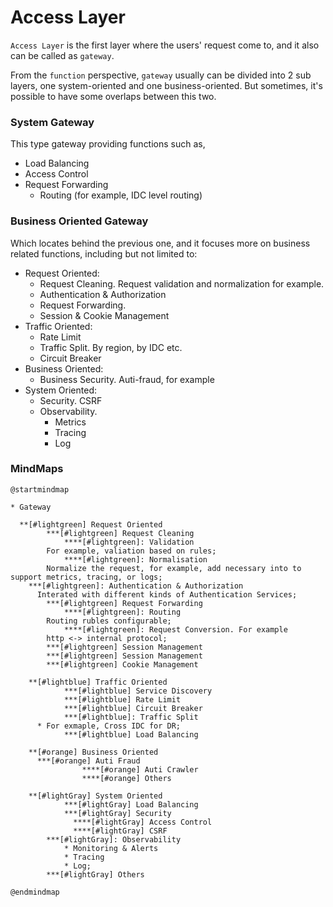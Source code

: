 # Access Layer

`Access Layer` is the first layer where the users' request come to, and it also can be called as `gateway`. 

From the `function` perspective, `gateway` usually can be divided into 2 sub layers, one system-oriented and one business-oriented. But sometimes,  it's possible to have some overlaps between this two.

### System Gateway 

This type gateway providing functions such as,
* Load Balancing
* Access Control
* Request Forwarding
  * Routing (for example, IDC level routing)

### Business Oriented Gateway 

Which locates behind the previous one, and it focuses more on business related functions, including but not limited to:

* Request Oriented:
  * Request Cleaning. Request validation and normalization for example.
  * Authentication & Authorization
  * Request Forwarding.
  * Session & Cookie Management
* Traffic Oriented:
  * Rate Limit 
  * Traffic Split. By region, by IDC etc.
  * Circuit Breaker
* Business Oriented:
  * Business Security. Auti-fraud, for example
* System Oriented:
  * Security. CSRF
  * Observability.
    * Metrics
    * Tracing
    * Log

### MindMaps

```uml
@startmindmap

* Gateway

  **[#lightgreen] Request Oriented
		***[#lightgreen] Request Cleaning
			****[#lightgreen]: Validation
        For example, valiation based on rules;
			****[#lightgreen]: Normalisation 
        Normalize the request, for example, add necessary into to support metrics, tracing, or logs;
    ***[#lightgreen]: Authentication & Authorization
      Interated with different kinds of Authentication Services;
		***[#lightgreen] Request Forwarding
			****[#lightgreen]: Routing
        Routing rubles configurable;
			****[#lightgreen]: Request Conversion. For example
        http <-> internal protocol;
		***[#lightgreen] Session Management
		***[#lightgreen] Session Management 
		***[#lightgreen] Cookie Management 

	**[#lightblue] Traffic Oriented
 			***[#lightblue] Service Discovery
 			***[#lightblue] Rate Limit
 			***[#lightblue] Circuit Breaker
 			***[#lightblue]: Traffic Split 
      * For exmaple, Cross IDC for DR;
 			***[#lightblue] Load Balancing

	**[#orange] Business Oriented
	  ***[#orange] Auti Fraud
				****[#orange] Auti Crawler
				****[#orange] Others

	**[#lightGray] System Oriented
			***[#lightGray] Load Balancing
			***[#lightGray] Security
			  ****[#lightGray] Access Control
			  ****[#lightGray] CSRF
	  	***[#lightGray]: Observability
			* Monitoring & Alerts
			* Tracing
			* Log;
	  	***[#lightGray] Others
        
@endmindmap
```
